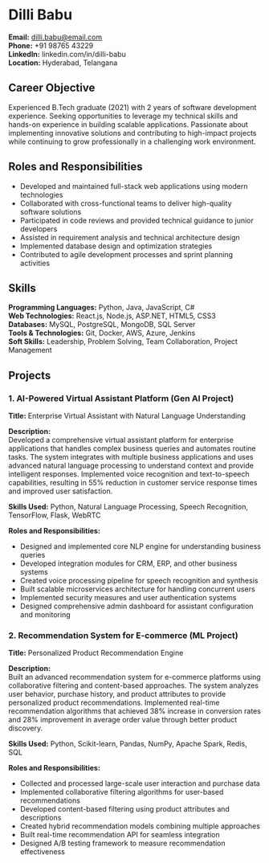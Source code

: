 # Dilli Babu
**Email:** dilli.babu@email.com  
**Phone:** +91 98765 43229  
**LinkedIn:** linkedin.com/in/dilli-babu  
**Location:** Hyderabad, Telangana  

## Career Objective
Experienced B.Tech graduate (2021) with 2 years of software development experience. Seeking opportunities to leverage my technical skills and hands-on experience in building scalable applications. Passionate about implementing innovative solutions and contributing to high-impact projects while continuing to grow professionally in a challenging work environment.

## Roles and Responsibilities
- Developed and maintained full-stack web applications using modern technologies
- Collaborated with cross-functional teams to deliver high-quality software solutions
- Participated in code reviews and provided technical guidance to junior developers
- Assisted in requirement analysis and technical architecture design
- Implemented database design and optimization strategies
- Contributed to agile development processes and sprint planning activities

## Skills
**Programming Languages:** Python, Java, JavaScript, C#  
**Web Technologies:** React.js, Node.js, ASP.NET, HTML5, CSS3  
**Databases:** MySQL, PostgreSQL, MongoDB, SQL Server  
**Tools & Technologies:** Git, Docker, AWS, Azure, Jenkins  
**Soft Skills:** Leadership, Problem Solving, Team Collaboration, Project Management  

## Projects

### 1. AI-Powered Virtual Assistant Platform (Gen AI Project)
**Title:** Enterprise Virtual Assistant with Natural Language Understanding

**Description:**  
Developed a comprehensive virtual assistant platform for enterprise applications that handles complex business queries and automates routine tasks. The system integrates with multiple business applications and uses advanced natural language processing to understand context and provide intelligent responses. Implemented voice recognition and text-to-speech capabilities, resulting in 55% reduction in customer service response times and improved user satisfaction.

**Skills Used:** Python, Natural Language Processing, Speech Recognition, TensorFlow, Flask, WebRTC

**Roles and Responsibilities:**
- Designed and implemented core NLP engine for understanding business queries
- Developed integration modules for CRM, ERP, and other business systems
- Created voice processing pipeline for speech recognition and synthesis
- Built scalable microservices architecture for handling concurrent users
- Implemented security measures and user authentication systems
- Designed comprehensive admin dashboard for assistant configuration and monitoring

### 2. Recommendation System for E-commerce (ML Project)
**Title:** Personalized Product Recommendation Engine

**Description:**  
Built an advanced recommendation system for e-commerce platforms using collaborative filtering and content-based approaches. The system analyzes user behavior, purchase history, and product attributes to provide personalized product recommendations. Implemented real-time recommendation algorithms that achieved 38% increase in conversion rates and 28% improvement in average order value through better product discovery.

**Skills Used:** Python, Scikit-learn, Pandas, NumPy, Apache Spark, Redis, SQL

**Roles and Responsibilities:**
- Collected and processed large-scale user interaction and purchase data
- Implemented collaborative filtering algorithms for user-based recommendations
- Developed content-based filtering using product attributes and descriptions
- Created hybrid recommendation models combining multiple approaches
- Built real-time recommendation API for seamless integration
- Designed A/B testing framework to measure recommendation effectiveness
